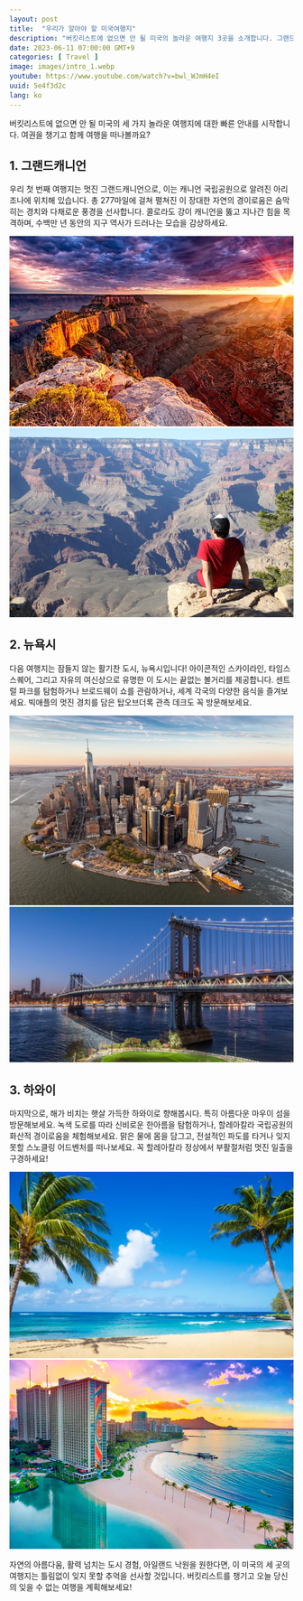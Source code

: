 ```yaml
---
layout: post
title:  "우리가 알아야 할 미국여행지"
description: "버킷리스트에 없으면 안 될 미국의 놀라운 여행지 3곳을 소개합니다. 그랜드캐니언은 캐니언 국립공원에 위치하여 자연의 경이로움과 풍경을 선사합니다. 뉴욕시는 아이콘적인 스카이라인과 다양한 볼거리로 활기찬 도시의 매력을 갖고 있습니다. 하와이의 아름다운 마우이 섬은 신비로운 경치와 활동적인 여행을 즐길 수 있는 멋진 낙원입니다. #미국여행 #그랜드캐니언 #뉴욕시 #하와이 #마우이섬 #여행지 #버킷리스트"
date: 2023-06-11 07:00:00 GMT+9
categories: [ Travel ]
image: images/intro_1.webp
youtube: https://www.youtube.com/watch?v=bwl_WJmH4eI
uuid: 5e4f3d2c
lang: ko
---
```


버킷리스트에 없으면 안 될 미국의 세 가지 놀라운 여행지에 대한 빠른 안내를 시작합니다. 여권을 챙기고 함께 여행을 떠나볼까요?

## 1. 그랜드캐니언

우리 첫 번째 여행지는 멋진 그랜드캐니언으로, 이는 캐니언 국립공원으로 알려진 아리조나에 위치해 있습니다. 총 277마일에 걸쳐 펼쳐진 이 장대한 자연의 경이로움은 숨막히는 경치와 다채로운 풍경을 선사합니다. 콜로라도 강이 캐니언을 뚫고 지나간 힘을 목격하며, 수백만 년 동안의 지구 역사가 드러나는 모습을 감상하세요.

![1_1](images/1_1.jpg)
![1_2](images/1_2.jpg)

## 2. 뉴욕시

다음 여행지는 잠들지 않는 활기찬 도시, 뉴욕시입니다! 아이콘적인 스카이라인, 타임스 스퀘어, 그리고 자유의 여신상으로 유명한 이 도시는 끝없는 볼거리를 제공합니다. 센트럴 파크를 탐험하거나 브로드웨이 쇼를 관람하거나, 세계 각국의 다양한 음식을 즐겨보세요. 빅애플의 멋진 경치를 담은 탑오브더록 관측 데크도 꼭 방문해보세요.

![2_1](images/2_1.jpg)
![2_2](images/2_2.jpg)

## 3. 하와이

마지막으로, 해가 비치는 햇살 가득한 하와이로 향해봅시다. 특히 아름다운 마우이 섬을 방문해보세요. 녹색 도로를 따라 신비로운 한아름을 탐험하거나, 할레아칼라 국립공원의 화산적 경이로움을 체험해보세요. 맑은 물에 몸을 담그고, 전설적인 파도를 타거나 잊지 못할 스노클링 어드벤처를 떠나보세요. 꼭 할레아칼라 정상에서 부활절처럼 멋진 일출을 구경하세요!

![3_1](images/3_1.webp)
![3_2](images/3_2.png)

자연의 아름다움, 활력 넘치는 도시 경험, 아일랜드 낙원을 원한다면, 이 미국의 세 곳의 여행지는 틀림없이 잊지 못할 추억을 선사할 것입니다. 버킷리스트를 챙기고 오늘 당신의 잊을 수 없는 여행을 계획해보세요!
